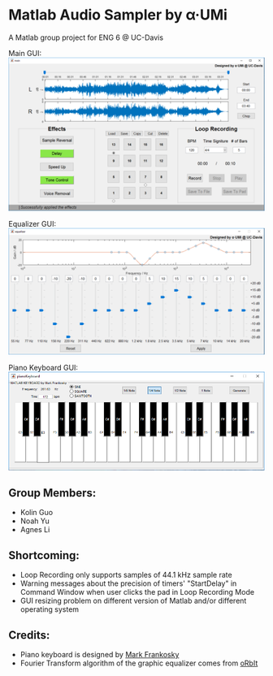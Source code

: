 # Matlab Audio Sampler by α·UMi
A Matlab group project for ENG 6 @ UC-Davis

Main GUI:  
![GitHub Logo](/images/main.png "Main GUI")  
  
Equalizer GUI:  
![GitHub Logo](/images/equalizer.png "Equalizer GUI")  
  
Piano Keyboard GUI:  
![GitHub Logo](/images/PianoKeyboard.png "Piano Keyboard GUI")  
  
## Group Members: 
  * Kolin Guo  
  * Noah Yu  
  * Agnes Li  

## Shortcoming:  
  * Loop Recording only supports samples of 44.1 kHz sample rate  
  * Warning messages about the precision of timers' "StartDelay" in Command Window when user clicks the pad in Loop Recording Mode
  * GUI resizing problem on different version of Matlab and/or different operating system  

## Credits:
  * Piano keyboard is designed by [Mark Frankosky](https://www.mathworks.com/matlabcentral/fileexchange/21262-matlab-piano)  
  * Fourier Transform algorithm of the graphic equalizer comes from [oRbIt](http://blog.csdn.net/orbit/article/details/45485197)

